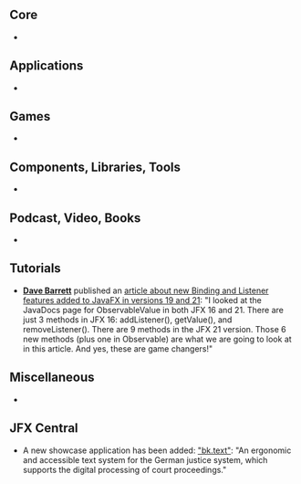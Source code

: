 ## Core

* 

## Applications

* 

## Games

* 

## Components, Libraries, Tools

*

## Podcast, Video, Books

*

## Tutorials

* [**Dave Barrett**](@Polypragmatist) published an [article about new Binding and Listener features added to JavaFX in versions 19 and 21](https://www.pragmaticcoding.ca/javafx/subscribe_and_map): "I looked at the JavaDocs page for ObservableValue in both JFX 16 and 21. There are just 3 methods in JFX 16: addListener(), getValue(), and removeListener(). There are 9 methods in the JFX 21 version. Those 6 new methods (plus one in Observable) are what we are going to look at in this article. And yes, these are game changers!"

## Miscellaneous

*

## JFX Central

* A new showcase application has been added: ["bk.text"](https://jfx-central.com/showcases/bktext): "An ergonomic and accessible text system for the German justice system, which supports the digital processing of court proceedings."
